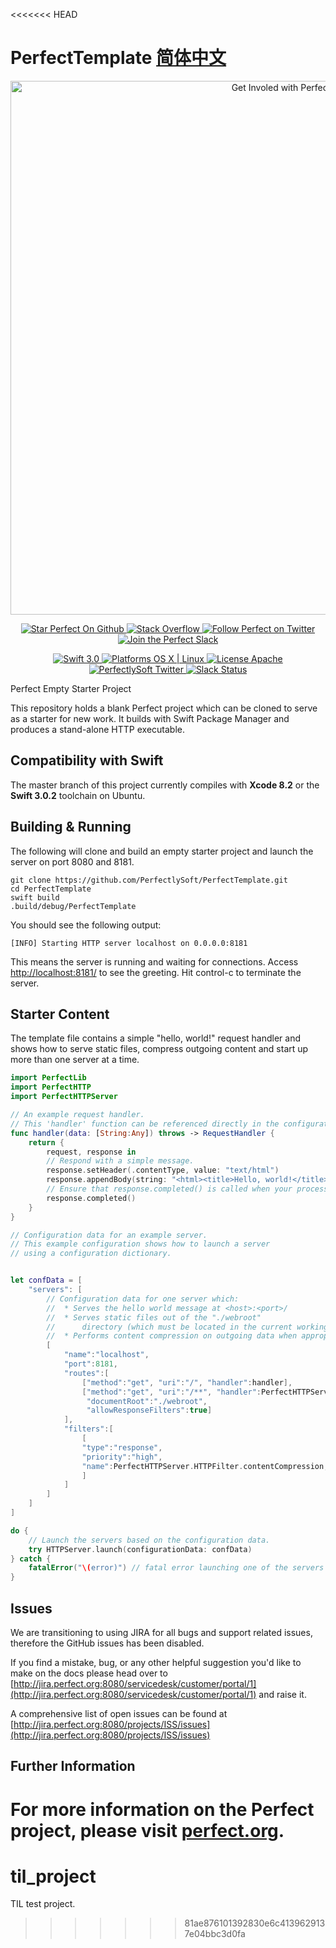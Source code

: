 <<<<<<< HEAD
# PerfectTemplate [简体中文](README.zh_CN.md)

<p align="center">
    <a href="http://perfect.org/get-involved.html" target="_blank">
        <img src="http://perfect.org/assets/github/perfect_github_2_0_0.jpg" alt="Get Involed with Perfect!" width="854" />
    </a>
</p>

<p align="center">
    <a href="https://github.com/PerfectlySoft/Perfect" target="_blank">
        <img src="http://www.perfect.org/github/Perfect_GH_button_1_Star.jpg" alt="Star Perfect On Github" />
    </a>  
    <a href="http://stackoverflow.com/questions/tagged/perfect" target="_blank">
        <img src="http://www.perfect.org/github/perfect_gh_button_2_SO.jpg" alt="Stack Overflow" />
    </a>  
    <a href="https://twitter.com/perfectlysoft" target="_blank">
        <img src="http://www.perfect.org/github/Perfect_GH_button_3_twit.jpg" alt="Follow Perfect on Twitter" />
    </a>  
    <a href="http://perfect.ly" target="_blank">
        <img src="http://www.perfect.org/github/Perfect_GH_button_4_slack.jpg" alt="Join the Perfect Slack" />
    </a>
</p>

<p align="center">
    <a href="https://developer.apple.com/swift/" target="_blank">
        <img src="https://img.shields.io/badge/Swift-3.0-orange.svg?style=flat" alt="Swift 3.0">
    </a>
    <a href="https://developer.apple.com/swift/" target="_blank">
        <img src="https://img.shields.io/badge/Platforms-OS%20X%20%7C%20Linux%20-lightgray.svg?style=flat" alt="Platforms OS X | Linux">
    </a>
    <a href="http://perfect.org/licensing.html" target="_blank">
        <img src="https://img.shields.io/badge/License-Apache-lightgrey.svg?style=flat" alt="License Apache">
    </a>
    <a href="http://twitter.com/PerfectlySoft" target="_blank">
        <img src="https://img.shields.io/badge/Twitter-@PerfectlySoft-blue.svg?style=flat" alt="PerfectlySoft Twitter">
    </a>
    <a href="http://perfect.ly" target="_blank">
        <img src="http://perfect.ly/badge.svg" alt="Slack Status">
    </a>
</p>

Perfect Empty Starter Project

This repository holds a blank Perfect project which can be cloned to serve as a starter for new work. It builds with Swift Package Manager and produces a stand-alone HTTP executable.

## Compatibility with Swift

The master branch of this project currently compiles with **Xcode 8.2** or the **Swift 3.0.2** toolchain on Ubuntu.

## Building & Running

The following will clone and build an empty starter project and launch the server on port 8080 and 8181.

```
git clone https://github.com/PerfectlySoft/PerfectTemplate.git
cd PerfectTemplate
swift build
.build/debug/PerfectTemplate
```

You should see the following output:

```
[INFO] Starting HTTP server localhost on 0.0.0.0:8181
```

This means the server is running and waiting for connections. Access [http://localhost:8181/](http://127.0.0.1:8181/) to see the greeting. Hit control-c to terminate the server.

## Starter Content

The template file contains a simple "hello, world!" request handler and shows how to serve static files, compress outgoing content and start up more than one server at a time.

```swift
import PerfectLib
import PerfectHTTP
import PerfectHTTPServer

// An example request handler.
// This 'handler' function can be referenced directly in the configuration below.
func handler(data: [String:Any]) throws -> RequestHandler {
	return {
		request, response in
		// Respond with a simple message.
		response.setHeader(.contentType, value: "text/html")
		response.appendBody(string: "<html><title>Hello, world!</title><body>Hello, world!</body></html>")
		// Ensure that response.completed() is called when your processing is done.
		response.completed()
	}
}

// Configuration data for an example server.
// This example configuration shows how to launch a server
// using a configuration dictionary.


let confData = [
	"servers": [
		// Configuration data for one server which:
		//	* Serves the hello world message at <host>:<port>/
		//	* Serves static files out of the "./webroot"
		//		directory (which must be located in the current working directory).
		//	* Performs content compression on outgoing data when appropriate.
		[
			"name":"localhost",
			"port":8181,
			"routes":[
				["method":"get", "uri":"/", "handler":handler],
				["method":"get", "uri":"/**", "handler":PerfectHTTPServer.HTTPHandler.staticFiles,
				 "documentRoot":"./webroot",
				 "allowResponseFilters":true]
			],
			"filters":[
				[
				"type":"response",
				"priority":"high",
				"name":PerfectHTTPServer.HTTPFilter.contentCompression,
				]
			]
		]
	]
]

do {
	// Launch the servers based on the configuration data.
	try HTTPServer.launch(configurationData: confData)
} catch {
	fatalError("\(error)") // fatal error launching one of the servers
}
```


## Issues

We are transitioning to using JIRA for all bugs and support related issues, therefore the GitHub issues has been disabled.

If you find a mistake, bug, or any other helpful suggestion you'd like to make on the docs please head over to [http://jira.perfect.org:8080/servicedesk/customer/portal/1](http://jira.perfect.org:8080/servicedesk/customer/portal/1) and raise it.

A comprehensive list of open issues can be found at [http://jira.perfect.org:8080/projects/ISS/issues](http://jira.perfect.org:8080/projects/ISS/issues)



## Further Information
For more information on the Perfect project, please visit [perfect.org](http://perfect.org).
=======
# til_project
TIL test project.
>>>>>>> 81ae876101392830e6c4139629137e04bbc3d0fa
